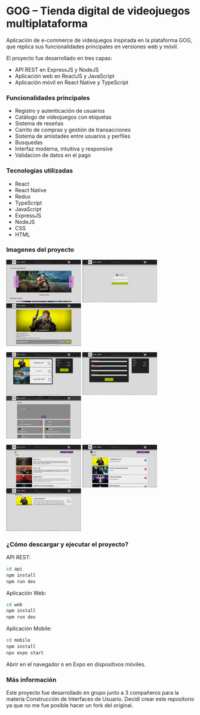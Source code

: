 # GOG – Tienda digital de videojuegos multiplataforma

Aplicación de e-commerce de videojuegos inspirada en la plataforma GOG, que replica sus funcionalidades principales en versiones web y móvil.

El proyecto fue desarrollado en tres capas:
* API REST en ExpressJS y NodeJS
* Aplicación web en ReactJS y JavaScript
* Aplicación móvil en React Native y TypeScript

### Funcionalidades principales
* Registro y autenticación de usuarios
* Catálogo de videojuegos con etiquetas
* Sistema de reseñas
* Carrito de compras y gestión de transacciones
* Sistema de amistades entre usuarios y perfiles
* Busquedas
* Interfaz moderna, intuitiva y responsive
* Validacion de datos en el pago

### Tecnologías utilizadas
* React
* React Native
* Redux
* TypeScript
* JavaScript
* ExpressJS
* NodeJS
* CSS
* HTML

### Imagenes del proyecto

<p>
  <img src="./images/1.png" alt="Imagen del proyecto" width="200"/>
  <img src="./images/2.png" alt="Imagen del proyecto" width="200"/>
  <img src="./images/3.png" alt="Imagen del proyecto" width="200"/>
</p>
<p>
  <img src="./images/4.png" alt="Imagen del proyecto" width="200"/>
  <img src="./images/5.png" alt="Imagen del proyecto" width="200"/>
  <img src="./images/6.png" alt="Imagen del proyecto" width="200"/>
</p>
<p>
  <img src="./images/7.png" alt="Imagen del proyecto" width="200"/>
  <img src="./images/8.png" alt="Imagen del proyecto" width="200"/>
  <img src="./images/9.png" alt="Imagen del proyecto" width="200"/>
</p>

### ¿Cómo descargar y ejecutar el proyecto?
API REST:
```bash
cd api
npm install
npm run dev
```
Aplicación Web:
```bash
cd web
npm install
npm run dev
```
Aplicación Mobile:
```bash
cd mobile
npm install
npx expo start
```
Abrir en el navegador o en Expo en dispositivos móviles.

### Más información

Este proyecto fue desarrollado en grupo junto a 3 compañeros para la materia Construcción de Interfaces de Usuario. Decidí crear este repositorio ya que no me fue posible hacer un fork del original.
